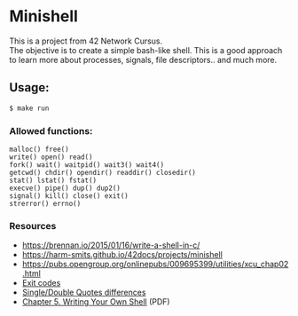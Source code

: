 # Minishell

This is a project from 42 Network Cursus.
<br/>
The objective is to create a simple bash-like shell.
This is a good approach to learn more about processes, signals, file descriptors.. and much more.

## Usage:

```sh
$ make run
```

### Allowed functions:

```
malloc() free()
write() open() read()
fork() wait() waitpid() wait3() wait4()
getcwd() chdir() opendir() readdir() closedir()
stat() lstat() fstat()
execve() pipe() dup() dup2()
signal() kill() close() exit()
strerror() errno()
```

### Resources

- https://brennan.io/2015/01/16/write-a-shell-in-c/
- https://harm-smits.github.io/42docs/projects/minishell
- https://pubs.opengroup.org/onlinepubs/009695399/utilities/xcu_chap02.html
- [Exit codes](https://tldp.org/LDP/abs/html/exitcodes.html)
- [Single/Double Quotes differences](https://stackoverflow.com/questions/6697753/difference-between-single-and-double-quotes-in-bash/6697781#6697781)
- [Chapter 5. Writing Your Own Shell](https://s3.us-west-2.amazonaws.com/secure.notion-static.com/9b69dc6c-240b-412c-a7f0-5af9ff068317/Chapter5-WritingYourOwnShell.pdf?X-Amz-Algorithm=AWS4-HMAC-SHA256&X-Amz-Credential=AKIAT73L2G45O3KS52Y5%2F20210924%2Fus-west-2%2Fs3%2Faws4_request&X-Amz-Date=20210924T105534Z&X-Amz-Expires=86400&X-Amz-Signature=7608d68b64d10a16e90518bdab8238ff4aadf821a6b4de9e76cbf7916e904b4f&X-Amz-SignedHeaders=host&response-content-disposition=filename%20%3D%22Chapter5-WritingYourOwnShell.pdf%22) (PDF)
